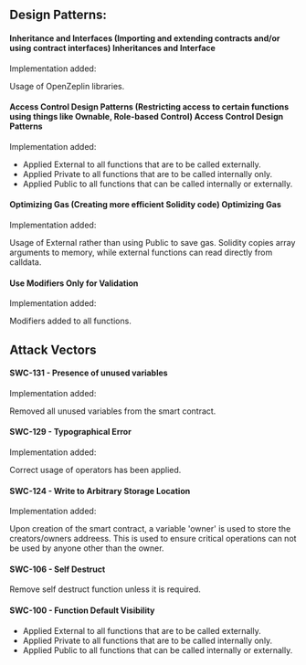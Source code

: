
## Design Patterns:

#### Inheritance and Interfaces (Importing and extending contracts and/or using contract interfaces) Inheritances and Interface

Implementation added:

Usage of OpenZeplin libraries.

#### Access Control Design Patterns (Restricting access to certain functions using things like Ownable, Role-based Control) Access Control Design Patterns

Implementation added:

- Applied External to all functions that are to be called externally.
- Applied Private to all functions that are to be called internally only.
- Applied Public to all functions that can be called internally or externally.

#### Optimizing Gas (Creating more efficient Solidity code) Optimizing Gas

Implementation added:

Usage of External rather than using Public to save gas. Solidity copies array arguments to memory, while external functions can read directly from calldata.

#### Use Modifiers Only for Validation

Implementation added:

Modifiers added to all functions. 

## Attack Vectors

#### SWC-131 - Presence of unused variables

Implementation added:

Removed all unused variables from the smart contract. 

#### SWC-129	- Typographical Error

Implementation added:

Correct usage of operators has been applied.

#### SWC-124 - Write to Arbitrary Storage Location 

Implementation added:

Upon creation of the smart contract, a variable 'owner' is used to store the creators/owners addreess.
This is used to ensure critical operations can not be used by anyone other than the owner. 

#### SWC-106 - Self Destruct

Remove self destruct function unless it is required.

#### SWC-100 - Function Default Visibility

- Applied External to all functions that are to be called externally.
- Applied Private to all functions that are to be called internally only.
- Applied Public to all functions that can be called internally or externally.
